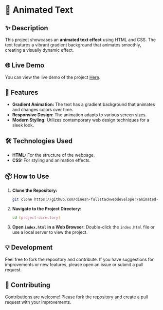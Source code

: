 # 🌟 Animated Text

## ✨ Description

This project showcases an **animated text effect** using HTML and CSS. The text features a vibrant gradient background that animates smoothly, creating a visually dynamic effect.

## 🌐 Live Demo

You can view the live demo of the project [Here](https://66c0aa133f837a8b3cc50e81--dinesh-animated-text.netlify.app/).

## 🚀 Features

- **Gradient Animation:** The text has a gradient background that animates and changes colors over time.
- **Responsive Design:** The animation adapts to various screen sizes.
- **Modern Styling:** Utilizes contemporary web design techniques for a sleek look.

## 🛠️ Technologies Used

- **HTML:** For the structure of the webpage.
- **CSS:** For styling and animation effects.

## 📦 How to Use

1. **Clone the Repository:**
   ```bash
   git clone https://github.com/dinesh-fullstackwebdeveloper/animated-text.git
   ```

2. **Navigate to the Project Directory:**
   ```bash
   cd [project-directory]
   ```

3. **Open `index.html` in a Web Browser:**
   Double-click the `index.html` file or use a local server to view the project.

## 💡 Development

Feel free to fork the repository and contribute. If you have suggestions for improvements or new features, please open an issue or submit a pull request.

## 🤝 Contributing

Contributions are welcome! Please fork the repository and create a pull request with your improvements.

